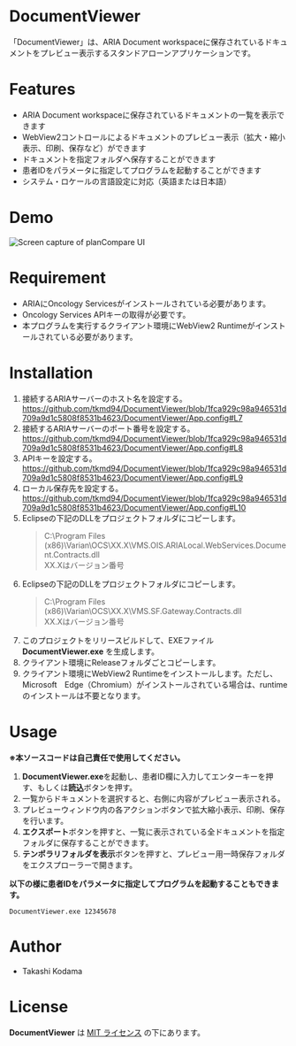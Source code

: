 # DocumentViewer
 
「DocumentViewer」は、ARIA Document workspaceに保存されているドキュメントをプレビュー表示するスタンドアローンアプリケーションです。

# Features

* ARIA Document workspaceに保存されているドキュメントの一覧を表示できます
* WebView2コントロールによるドキュメントのプレビュー表示（拡大・縮小表示、印刷、保存など）ができます
* ドキュメントを指定フォルダへ保存することができます
* 患者IDをパラメータに指定してプログラムを起動することができます
* システム・ロケールの言語設定に対応（英語または日本語）
  

# Demo

![Screen capture of planCompare UI](https://github.com/tkmd94/DocumentViewer/blob/master/demo.gif)

# Requirement

* ARIAにOncology Servicesがインストールされている必要があります。
* Oncology Services APIキーの取得が必要です。
* 本プログラムを実行するクライアント環境にWebView2 Runtimeがインストールされている必要があります。

# Installation
1. 接続するARIAサーバーのホスト名を設定する。
   https://github.com/tkmd94/DocumentViewer/blob/1fca929c98a946531d709a9d1c5808f8531b4623/DocumentViewer/App.config#L7
2. 接続するARIAサーバーのポート番号を設定する。
   https://github.com/tkmd94/DocumentViewer/blob/1fca929c98a946531d709a9d1c5808f8531b4623/DocumentViewer/App.config#L8
4. APIキーを設定する。
   https://github.com/tkmd94/DocumentViewer/blob/1fca929c98a946531d709a9d1c5808f8531b4623/DocumentViewer/App.config#L9
5. ローカル保存先を設定する。
   https://github.com/tkmd94/DocumentViewer/blob/1fca929c98a946531d709a9d1c5808f8531b4623/DocumentViewer/App.config#L10
6. Eclipseの下記のDLLをプロジェクトフォルダにコピーします。
   >C:\Program Files (x86)\Varian\OCS\XX.X\VMS.OIS.ARIALocal.WebServices.Document.Contracts.dll  
   >XX.Xはバージョン番号
7. Eclipseの下記のDLLをプロジェクトフォルダにコピーします。
   >C:\Program Files (x86)\Varian\OCS\XX.X\VMS.SF.Gateway.Contracts.dll  
   >XX.Xはバージョン番号
8. このプロジェクトをリリースビルドして、EXEファイル **DocumentViewer.exe** を生成します。
9. クライアント環境にReleaseフォルダごとコピーします。
10. クライアント環境にWebView2 Runtimeをインストールします。ただし、Microsoft　Edge（Chromium）がインストールされている場合は、runtimeのインストールは不要となります。

# Usage

**※本ソースコードは自己責任で使用してください。**

1. **DocumentViewer.exe**を起動し、患者ID欄に入力してエンターキーを押す、もしくは**読込**ボタンを押す。
2. 一覧からドキュメントを選択すると、右側に内容がプレビュー表示される。
3. プレビューウィンドウ内の各アクションボタンで拡大縮小表示、印刷、保存を行います。
4. **エクスポート**ボタンを押すと、一覧に表示されている全ドキュメントを指定フォルダに保存することができます。
5. **テンポラリフォルダを表示**ボタンを押すと、プレビュー用一時保存フォルダをエクスプローラーで開きます。


**以下の様に患者IDをパラメータに指定してプログラムを起動することもできます。**
  ```
  DocumentViewer.exe 12345678
  ```
 
# Author
 
* Takashi Kodama
 
# License
 
**DocumentViewer** は [MIT ライセンス](https://en.wikipedia.org/wiki/MIT_License) の下にあります。
